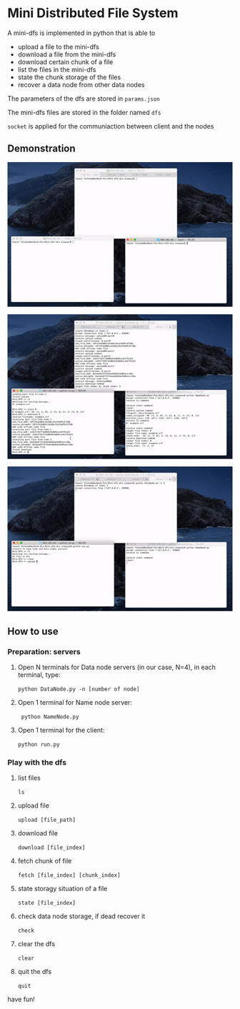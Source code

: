# Mini Distributed File System

A mini-dfs is implemented in python that is able to

- upload a file to the mini-dfs
- download a file from the mini-dfs 
- download certain chunk of a file
- list the files in the mini-dfs
- state the chunk storage of the files
- recover a data node from other data nodes

The parameters of the dfs are stored in `params.json`

The mini-dfs files are stored in the folder named `dfs`

`socket` is applied for the communiaction between client and the nodes

## Demonstration

![demo1](./docs/demo1.gif)

![demo3](./docs/demo3.gif)

![demo2](./docs/demo2.gif)



## How to use

### Preparation: servers

1. Open N terminals for Data node servers (in our case, N=4),  in each terminal, type: 

   `python DataNode.py -n [number of node]`

2. Open 1 terminal for Name node server: 

   ` python NameNode.py`

3. Open 1 terminal for the client:

   `python run.py`



### Play with the dfs

1. list files

   `ls` 

2. upload file

   `upload [file_path]`

3. download file

   `download [file_index]`

4. fetch chunk of file

   `fetch [file_index] [chunk_index]` 

5. state storagy situation of a file

   `state [file_index]`

6. check data node storage, if dead recover it

   `check` 

7. clear the dfs

   `clear` 

8. quit the dfs

   `quit` 



have fun!